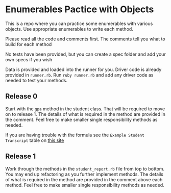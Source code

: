 # Enumerables Pactice with Objects

This is a repo where you can practice some enumerables with various objects. Use appropriate enumerables to write each method.

Please read all the code and comments first. The comments tell you what to build for each method

No tests have been provided, but you can create a spec folder and add your own specs if you wish

Data is provided and loaded into the runner for you.  Driver code is already provided in `runner.rb`. Run `ruby runner.rb` and add any driver code as needed to test your methods.

## Release 0

Start with the `gpa` method in the student class.  That will be required to move on to release 1.  The details of what is required in the method are provided in the comment.  Feel free to make smaller single responsibility methods as needed.

If you are having trouble with the formula see the `Example Student Transcript` table on [this site](http://www.back2college.com/gpa.htm)

## Release 1

Work through the methods in the `student_report.rb` file from top to bottom.  You may end up refactoring as you further implement methods.  The details of what is required in the method are provided in the comment above each method.  Feel free to make smaller single responsibility methods as needed.


